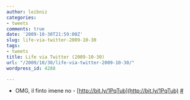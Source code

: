 ```yaml
---
author: leibniz
categories:
- tweets
comments: true
date: '2009-10-30T21:59:00Z'
slug: life-via-twitter-2009-10-30
tags:
- tweets
title: Life via Twitter (2009-10-30)
url: "/2009/10/30/life-via-twitter-2009-10-30/"
wordpress_id: 4288

---
```

* OMG, il finto imene no - [http://bit.ly/1PqTub](http://bit.ly/1PqTub) [#](http://twitter.com/leibniz/statuses/5289836250)


